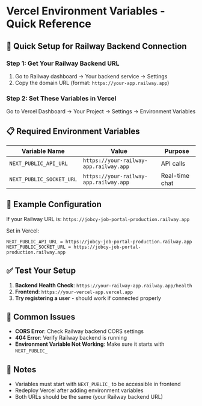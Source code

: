 # Vercel Environment Variables - Quick Reference

## 🚀 Quick Setup for Railway Backend Connection

### Step 1: Get Your Railway Backend URL
1. Go to Railway dashboard → Your backend service → Settings
2. Copy the domain URL (format: `https://your-app.railway.app`)

### Step 2: Set These Variables in Vercel
Go to Vercel Dashboard → Your Project → Settings → Environment Variables

## 📋 Required Environment Variables

| Variable Name | Value | Purpose |
|---------------|-------|---------|
| `NEXT_PUBLIC_API_URL` | `https://your-railway-app.railway.app` | API calls |
| `NEXT_PUBLIC_SOCKET_URL` | `https://your-railway-app.railway.app` | Real-time chat |

## 🔧 Example Configuration

If your Railway URL is: `https://jobcy-job-portal-production.railway.app`

Set in Vercel:
```
NEXT_PUBLIC_API_URL = https://jobcy-job-portal-production.railway.app
NEXT_PUBLIC_SOCKET_URL = https://jobcy-job-portal-production.railway.app
```

## ✅ Test Your Setup

1. **Backend Health Check**: `https://your-railway-app.railway.app/health`
2. **Frontend**: `https://your-vercel-app.vercel.app`
3. **Try registering a user** - should work if connected properly

## 🚨 Common Issues

- **CORS Error**: Check Railway backend CORS settings
- **404 Error**: Verify Railway backend is running
- **Environment Variable Not Working**: Make sure it starts with `NEXT_PUBLIC_`

## 📝 Notes

- Variables must start with `NEXT_PUBLIC_` to be accessible in frontend
- Redeploy Vercel after adding environment variables
- Both URLs should be the same (your Railway backend URL)
